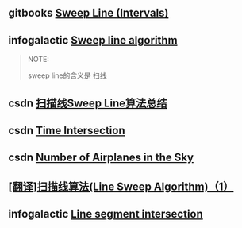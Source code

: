 ## gitbooks [Sweep Line (Intervals)](https://robinliu.gitbooks.io/leetcode/content/Sweep_Line.html)	



## infogalactic [Sweep line algorithm](https://infogalactic.com/info/Sweep_line_algorithm)

> NOTE:
>
> sweep line的含义是 扫线

## csdn [扫描线Sweep Line算法总结](https://blog.csdn.net/u013325815/article/details/103957911)

## csdn [Time Intersection](https://blog.csdn.net/u013325815/article/details/103402697)

## csdn [Number of Airplanes in the Sky](https://blog.csdn.net/u013325815/article/details/103388203)

## [[翻译]扫描线算法(Line Sweep Algorithm)（1）](https://blog.csdn.net/LiRewriter/article/details/77512370)





## infogalactic [Line segment intersection](https://infogalactic.com/info/Line_segment_intersection)